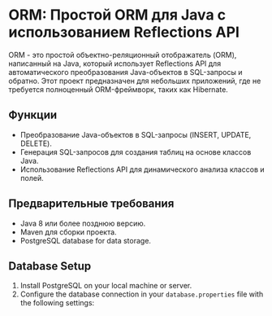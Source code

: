 # ORM: Простой ORM для Java с использованием Reflections API

ORM - это простой объектно-реляционный отображатель (ORM), написанный на Java, который использует Reflections API для автоматического преобразования Java-объектов в SQL-запросы и обратно. Этот проект предназначен для небольших приложений, где не требуется полноценный ORM-фреймворк, таких как Hibernate.

## Функции

- Преобразование Java-объектов в SQL-запросы (INSERT, UPDATE, DELETE).
- Генерация SQL-запросов для создания таблиц на основе классов Java.
- Использование Reflections API для динамического анализа классов и полей.

## Предварительные требования

- Java 8 или более позднюю версию.
- Maven для сборки проекта.
- PostgreSQL database for data storage.

## Database Setup

1. Install PostgreSQL on your local machine or server.
2. Configure the database connection in your `database.properties` file 
   with the following settings: